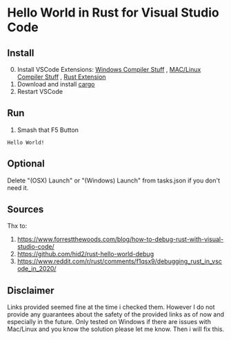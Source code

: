 # Hello World in Rust for Visual Studio Code

## Install

0. Install VSCode Extensions: [Windows Compiler Stuff](https://code.visualstudio.com/docs/languages/cpp) , [MAC/Linux Compiler Stuff](https://marketplace.visualstudio.com/items?itemName=vadimcn.vscode-lldb) , [Rust Extension](https://marketplace.visualstudio.com/items?itemName=rust-lang.rust)
1. Download and install [cargo](https://static.rust-lang.org/rustup/dist/x86_64-pc-windows-msvc/rustup-init.exe)
2. Restart VSCode

## Run

1. Smash that F5 Button
```
Hello World!
```

## Optional 

Delete "(OSX) Launch" or "(Windows) Launch" from tasks.json if you don't need it.

## Sources 

Thx to:
 1. https://www.forrestthewoods.com/blog/how-to-debug-rust-with-visual-studio-code/
 2. https://github.com/hid2/rust-hello-world-debug
 2. https://www.reddit.com/r/rust/comments/f1qsx9/debugging_rust_in_vscode_in_2020/

## Disclaimer 

Links provided seemed fine at the time i checked them. 
However I do not provide any guarantees about the safety of the provided links as of now and especially in the future.
Only tested on Windows if there are issues with Mac/Linux and you know the solution please let me know.
Then i will fix this. 
